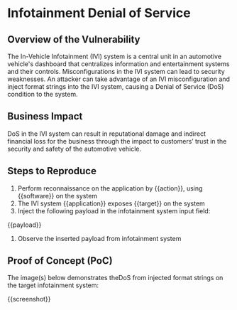 # Infotainment Denial of Service

## Overview of the Vulnerability

The In-Vehicle Infotainment (IVI) system is a central unit in an automotive vehicle's dashboard that centralizes information and entertainment systems and their controls. Misconfigurations in the IVI system can lead to security weaknesses. An attacker can take advantage of an IVI misconfiguration and inject format strings into the IVI system, causing a Denial of Service (DoS) condition to the system.

## Business Impact

DoS in the IVI system can result in reputational damage and indirect financial loss for the business through the impact to customers’ trust in the security and safety of the automotive vehicle.

## Steps to Reproduce

1. Perform reconnaissance on the application by {{action}}, using {{software}} on the system
1. The IVI system {{application}} exposes {{target}} on the system
1. Inject the following payload in the infotainment system input field:

{{payload}}

1. Observe the inserted payload from infotainment system

## Proof of Concept (PoC)

The image(s) below demonstrates theDoS from injected format strings on the target infotainment system:

{{screenshot}}
